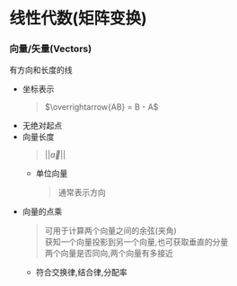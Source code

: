 # 线性代数(矩阵变换)
### 向量/矢量(Vectors)
有方向和长度的线
* 坐标表示
  > $\overrightarrow{AB} = B - A$
* 无绝对起点
* 向量长度
  > $||\overrightarrow{a}||$
  * 单位向量
    > 通常表示方向
* 向量的点乘
  > 可用于计算两个向量之间的余弦(夹角)  
  > 获知一个向量投影到另一个向量,也可获取垂直的分量  
  > 两个向量是否同向,两个向量有多接近
  * 符合交换律,结合律,分配率

